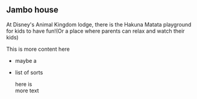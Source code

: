 ﻿## Jambo house

At Disney's Animal Kingdom lodge, there is the Hakuna Matata playground for kids to have fun!(Or a place where parents can relax and watch their kids)

This is more content here

+ maybe a
+ list of sorts  

  here is  
  more text
